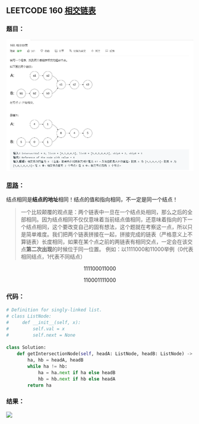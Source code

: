 ## LEETCODE 160 [相交链表](https://leetcode-cn.com/problems/intersection-of-two-linked-lists/)

### 题目：

![text](https://github.com/zjuzhfbloodz/LeetCode/blob/master/questions/0160.png?raw=true)

### [思路](https://blog.csdn.net/qq_17550379/article/details/85680899?depth_1-utm_source=distribute.pc_relevant.none-task&utm_source=distribute.pc_relevant.none-task)：

结点相同是**结点的地址**相同！结点的值和指向相同，不一定是同一个结点！

>一个比较颠覆的观点是：两个链表中一旦在一个结点处相同，那么之后的全部相同。因为结点相同不仅仅意味着当前结点值相同，还意味着指向的下一个结点相同，这个要改变自己的固有想法，这个题就在考察这一点，所以只是简单难度。我们把两个链表拼接在一起，拼接完成的链表（严格意义上不算链表）长度相同，如果在某个点之前的两链表有相同交点，一定会在该交点**第二次出现**的时候位于同一位置。
>例如：以1111000和11000举例（0代表相同结点，1代表不同结点）

$$
111100011000
$$


$$
110001111000
$$

### 代码：

```python
# Definition for singly-linked list.
# class ListNode:
#     def __init__(self, x):
#         self.val = x
#         self.next = None

class Solution:
    def getIntersectionNode(self, headA: ListNode, headB: ListNode) -> ListNode:
        ha, hb = headA, headB
        while ha != hb:
            ha = ha.next if ha else headB
            hb = hb.next if hb else headA
        return ha
```

### 结果：

<img src = "D:\Markdown\LEETCODE\questions\0160r.png">

